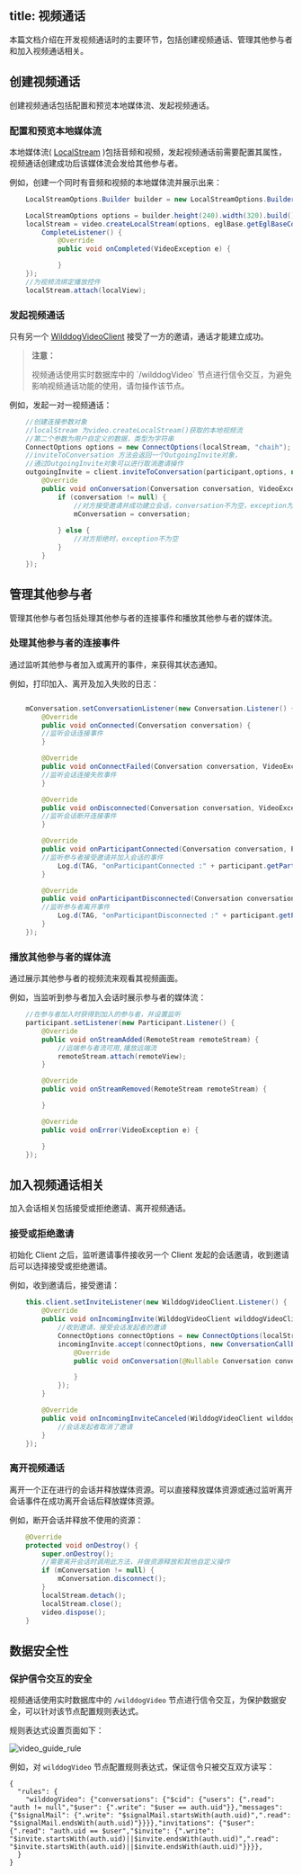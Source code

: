 title: 视频通话
---

本篇文档介绍在开发视频通话时的主要环节，包括创建视频通话、管理其他参与者和加入视频通话相关。


## 创建视频通话

创建视频通话包括配置和预览本地媒体流、发起视频通话。



### 配置和预览本地媒体流

本地媒体流( [LocalStream](/api/video/android/local-stream.html) )包括音频和视频，发起视频通话前需要配置其属性，视频通话创建成功后该媒体流会发给其他参与者。


例如，创建一个同时有音频和视频的本地媒体流并展示出来：

```java
    LocalStreamOptions.Builder builder = new LocalStreamOptions.Builder();

    LocalStreamOptions options = builder.height(240).width(320).build();
    localStream = video.createLocalStream(options, eglBase.getEglBaseContext(), new
        CompleteListener() {
            @Override
            public void onCompleted(VideoException e) {

            }
    });
    //为视频流绑定播放控件
    localStream.attach(localView);
```

### 发起视频通话

只有另一个 [WilddogVideoClient](/api/video/android/wilddog-video-client.html) 接受了一方的邀请，通话才能建立成功。

<blockquote class="warning">
  <p><strong>注意：</strong></p>
  视频通话使用实时数据库中的 `/wilddogVideo` 节点进行信令交互，为避免影响视频通话功能的使用，请勿操作该节点。
</blockquote>


例如，发起一对一视频通话：

```java
    //创建连接参数对象
    //localStream 为video.createLocalStream()获取的本地视频流
    //第二个参数为用户自定义的数据，类型为字符串
    ConnectOptions options = new ConnectOptions(localStream, "chaih");
    //inviteToConversation 方法会返回一个OutgoingInvite对象，
    //通过OutgoingInvite对象可以进行取消邀请操作
    outgoingInvite = client.inviteToConversation(participant,options, new ConversationCallback() {
        @Override
        public void onConversation(Conversation conversation, VideoException exception) {
            if (conversation != null) {
                //对方接受邀请并成功建立会话，conversation不为空，exception为空
                mConversation = conversation;
            
            } else {
                //对方拒绝时，exception不为空
            }
        }
    });
```

## 管理其他参与者

管理其他参与者包括处理其他参与者的连接事件和播放其他参与者的媒体流。


### 处理其他参与者的连接事件

通过监听其他参与者加入或离开的事件，来获得其状态通知。

例如，打印加入、离开及加入失败的日志：

```java

    mConversation.setConversationListener(new Conversation.Listener() {
        @Override
        public void onConnected(Conversation conversation) {
        //监听会话连接事件
        }

        @Override
        public void onConnectFailed(Conversation conversation, VideoException e) {
        //监听会话连接失败事件
        }

        @Override
        public void onDisconnected(Conversation conversation, VideoException e) {
        //监听会话断开连接事件
        }

        @Override
        public void onParticipantConnected(Conversation conversation, Participant participant) {
        //监听参与者接受邀请并加入会话的事件
            Log.d(TAG, "onParticipantConnected :" + participant.getParticipantId());
        }

        @Override
        public void onParticipantDisconnected(Conversation conversation, Participant participant) {
        //监听参与者离开事件
            Log.d(TAG, "onParticipantDisconnected :" + participant.getParticipantId());
        }
    });
```

### 播放其他参与者的媒体流

通过展示其他参与者的视频流来观看其视频画面。

例如，当监听到参与者加入会话时展示参与者的媒体流：

```java
    //在参与者加入时获得到加入的参与者，并设置监听
    participant.setListener(new Participant.Listener() {
        @Override
        public void onStreamAdded(RemoteStream remoteStream) {
            //远端参与者流可用,播放远端流
            remoteStream.attach(remoteView);
        }

        @Override
        public void onStreamRemoved(RemoteStream remoteStream) {

        }

        @Override
        public void onError(VideoException e) {

        }
    });
```

## 加入视频通话相关

加入会话相关包括接受或拒绝邀请、离开视频通话。

### 接受或拒绝邀请

初始化 Client 之后，监听邀请事件接收另一个 Client 发起的会话邀请，收到邀请后可以选择接受或拒绝邀请。

例如，收到邀请后，接受邀请：

```java
    this.client.setInviteListener(new WilddogVideoClient.Listener() {
        @Override
        public void onIncomingInvite(WilddogVideoClient wilddogVideoClient, IncomingInvite incomingInvite) {
            //收到邀请，接受会话发起者的邀请
            ConnectOptions connectOptions = new ConnectOptions(localStream, "");
            incomingInvite.accept(connectOptions, new ConversationCallback() {
                @Override
                public void onConversation(@Nullable Conversation conversation, @Nullable VideoException e) {

                }
            });
        }

        @Override
        public void onIncomingInviteCanceled(WilddogVideoClient wilddogVideoClient, IncomingInvite incomingInvite) {
            //会话发起者取消了邀请
        }
    });
```

### 离开视频通话

离开一个正在进行的会话并释放媒体资源。可以直接释放媒体资源或通过监听离开会话事件在成功离开会话后释放媒体资源。

例如，断开会话并释放不使用的资源：

```java
    @Override
    protected void onDestroy() {
        super.onDestroy();
        //需要离开会话时调用此方法，并做资源释放和其他自定义操作
        if (mConversation != null) {
            mConversation.disconnect();
        }
        localStream.detach();
        localStream.close();
        video.dispose();
    }
```

## 数据安全性

### 保护信令交互的安全

视频通话使用实时数据库中的 `/wilddogVideo` 节点进行信令交互，为保护数据安全，可以针对该节点配置规则表达式。

规则表达式设置页面如下：

<img src="/images/video_guide_rule.png" alt="video_guide_rule">

例如，对 `wilddogVideo` 节点配置规则表达式，保证信令只被交互双方读写：

	{
	  "rules": {
	    "wilddogVideo": {"conversations": {"$cid": {"users": {".read": "auth != null","$user": {".write": "$user == auth.uid"}},"messages": {"$signalMail": {".write": "$signalMail.startsWith(auth.uid)",".read": "$signalMail.endsWith(auth.uid)"}}}},"invitations": {"$user": {".read": "auth.uid == $user","$invite": {".write": "$invite.startsWith(auth.uid)||$invite.endsWith(auth.uid)",".read": "$invite.startsWith(auth.uid)||$invite.endsWith(auth.uid)"}}}},
	  }
	}
	
